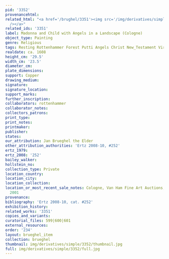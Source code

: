 ```yaml
---
pid: '3352'
provenancehtml:
related_html: "<a href='/brughel/3351'><img src='/img/derivatives/simple/3351/thumbnail.jpg'
  /></a>"
related_ids: '3351'
label: Madonna and Child with Angels in a Landscape (Cologne)
object_type: Painting
genre: Religious
tags: Resting Rottenhammer Forest Putti Angels Christ New_Testament Virgin_Mary
realdate: ca. 1608
height_cm: '29.5'
width_cm: '23.5'
diameter_cm:
plate_dimensions:
support: Copper
drawing_medium:
signature:
signature_location:
support_marks:
further_inscription:
collaborators: rottenhammer
collaborator_notes:
collectors_patrons:
print_type:
print_notes:
printmaker:
publisher:
states:
our_attribution: Jan Brueghel the Elder
other_attribution_authorities: 'Ertz 2008-10, #252'
ertz_1979:
ertz_2008: '252'
bailey_walker:
hollstein_no:
collection_type: Private
location_country:
location_city:
location_collection:
location_or_most_recent_sale_notes: Cologne, Van Ham Fine Art Auctions, November 22,
  2001
provenance:
bibliography: 'Ertz 2008-10, cat. #252'
exhibition_history:
related_works: '3351'
copies_and_variants:
curatorial_files: 599|600|601
external_resources:
order: '234'
layout: brueghel_item
collection: brueghel
thumbnail: img/derivatives/simple/3352/thumbnail.jpg
full: img/derivatives/simple/3352/full.jpg
---
```

